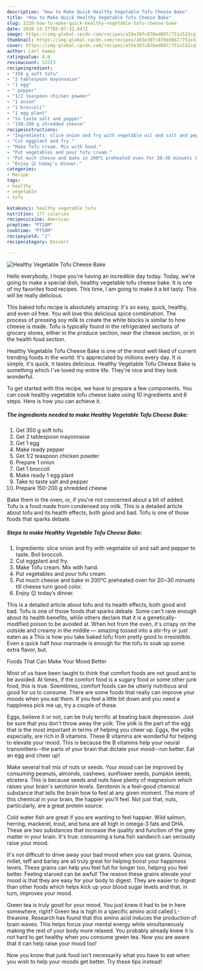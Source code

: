 ```yaml
---
description: "How to Make Quick Healthy Vegetable Tofu Cheese Bake"
title: "How to Make Quick Healthy Vegetable Tofu Cheese Bake"
slug: 2239-how-to-make-quick-healthy-vegetable-tofu-cheese-bake
date: 2020-12-27T05:07:31.647Z
image: https://img-global.cpcdn.com/recipes/a55e38fc878ed887/751x532cq70/healthy-vegetable-tofu-cheese-bake-recipe-main-photo.jpg
thumbnail: https://img-global.cpcdn.com/recipes/a55e38fc878ed887/751x532cq70/healthy-vegetable-tofu-cheese-bake-recipe-main-photo.jpg
cover: https://img-global.cpcdn.com/recipes/a55e38fc878ed887/751x532cq70/healthy-vegetable-tofu-cheese-bake-recipe-main-photo.jpg
author: Carl Gomez
ratingvalue: 4.6
reviewcount: 13313
recipeingredient:
- "350 g soft tofu"
- "2 tablespoon mayonnaise"
- "1 egg"
- " pepper"
- "1/2 teaspoon chicken powder"
- "1 onion"
- "1 broccoli"
- "1 egg plant"
- "to taste salt and pepper"
- "150-200 g shredded cheese"
recipeinstructions:
- "Ingredients: slice onion and fry with vegetable oil and salt and pepper to taste. Boil broccoli."
- "Cut eggplant and fry."
- "Make Tofu cream. Mix with hand."
- "Put vegetables and pour tofu cream."
- "Put much cheese and bake in 200℃ preheated oven for 20~30 minuets till cheese turn good color."
- "Enjoy 😉 today’s dinner."
categories:
- Recipe
tags:
- healthy
- vegetable
- tofu

katakunci: healthy vegetable tofu 
nutrition: 177 calories
recipecuisine: American
preptime: "PT28M"
cooktime: "PT50M"
recipeyield: "2"
recipecategory: Dessert

---
```



![Healthy Vegetable Tofu Cheese Bake](https://img-global.cpcdn.com/recipes/a55e38fc878ed887/751x532cq70/healthy-vegetable-tofu-cheese-bake-recipe-main-photo.jpg)

Hello everybody, I hope you're having an incredible day today. Today, we're going to make a special dish, healthy vegetable tofu cheese bake. It is one of my favorites food recipes. This time, I am going to make it a bit tasty. This will be really delicious.

This baked tofu recipe is absolutely amazing: it&#39;s so easy, quick, healthy, and even oil free. You will love this delicious spice combination. The process of pressing soy milk to create the white blocks is similar to how cheese is made. Tofu is typically found in the refrigerated sections of grocery stores, either in the produce section, near the cheese section, or in the health food section.

Healthy Vegetable Tofu Cheese Bake is one of the most well liked of current trending foods in the world. It's appreciated by millions every day. It is simple, it's quick, it tastes delicious. Healthy Vegetable Tofu Cheese Bake is something which I've loved my entire life. They're nice and they look wonderful.


To get started with this recipe, we have to prepare a few components. You can cook healthy vegetable tofu cheese bake using 10 ingredients and 6 steps. Here is how you can achieve it.

<!--inarticleads1-->

##### The ingredients needed to make Healthy Vegetable Tofu Cheese Bake:

1. Get 350 g soft tofu
1. Get 2 tablespoon mayonnaise
1. Get 1 egg
1. Make ready  pepper
1. Get 1/2 teaspoon chicken powder
1. Prepare 1 onion
1. Get 1 broccoli
1. Make ready 1 egg plant
1. Take to taste salt and pepper
1. Prepare 150-200 g shredded cheese


Bake them in the oven, or, if you&#39;re not concerned about a bit of added. Tofu is a food made from condensed soy milk. This is a detailed article about tofu and its health effects, both good and bad. Tofu is one of those foods that sparks debate. 

<!--inarticleads2-->

##### Steps to make Healthy Vegetable Tofu Cheese Bake:

1. Ingredients: slice onion and fry with vegetable oil and salt and pepper to taste. Boil broccoli.
1. Cut eggplant and fry.
1. Make Tofu cream. Mix with hand.
1. Put vegetables and pour tofu cream.
1. Put much cheese and bake in 200℃ preheated oven for 20~30 minuets till cheese turn good color.
1. Enjoy 😉 today’s dinner.


This is a detailed article about tofu and its health effects, both good and bad. Tofu is one of those foods that sparks debate. Some can&#39;t rave enough about its health benefits, while others declare that it is a genetically-modified poison to be avoided at. When hot from the oven, it&#39;s crispy on the outside and creamy in the middle — amazing tossed into a stir-fry or just eaten as a This is how you take baked tofu from pretty good to irresistible. Even a quick half hour marinade is enough for the tofu to soak up some extra flavor, but. 

Foods That Can Make Your Mood Better


Most of us have been taught to think that comfort foods are not good and to be avoided. At times, if the comfort food is a sugary food or some other junk food, this is true. Soemtimes, comfort foods can be utterly nutritious and good for us to consume. There are some foods that really can improve your moods when you eat them. If you feel a little bit down and you need a happiness pick me up, try a couple of these.

Eggs, believe it or not, can be truly terrific at beating back depression. Just be sure that you don't throw away the yolk. The yolk is the part of the egg that is the most important in terms of helping you cheer up. Eggs, the yolks especially, are rich in B vitamins. These B vitamins are wonderful for helping to elevate your mood. This is because the B vitamins help your neural transmitters--the parts of your brain that dictate your mood--run better. Eat an egg and cheer up!

Make several trail mix of nuts or seeds. Your mood can be improved by consuming peanuts, almonds, cashews, sunflower seeds, pumpkin seeds, etcetera. This is because seeds and nuts have plenty of magnesium which raises your brain's serotonin levels. Serotonin is a feel-good chemical substance that tells the brain how to feel at any given moment. The more of this chemical in your brain, the happier you'll feel. Not just that, nuts, particularly, are a great protein source.

Cold water fish are great if you are wanting to feel happier. Wild salmon, herring, mackerel, trout, and tuna are all high in omega-3 fats and DHA. These are two substances that increase the quality and function of the grey matter in your brain. It's true: consuming a tuna fish sandwich can seriously raise your mood. 

It's not difficult to drive away your bad mood when you eat grains. Quinoa, millet, teff and barley are all truly great for helping boost your happiness levels. These grains can help you feel full for longer too, helping you feel better. Feeling starved can be awful! The reason these grains elevate your mood is that they are easy for your body to digest. They are easier to digest than other foods which helps kick up your blood sugar levels and that, in turn, improves your mood.

Green tea is truly good for your mood. You just knew it had to be in here somewhere, right? Green tea is high in a specific amino acid called L-theanine. Research has found that this amino acid induces the production of brain waves. This helps focus your mental energy while simultaneously making the rest of your body more relaxed. You probably already knew it is not hard to get healthy when you consume green tea. Now you are aware that it can help raise your mood too!

Now you know that junk food isn't necessarily what you have to eat when you wish to help your moods get better. Try  these tips  instead!

